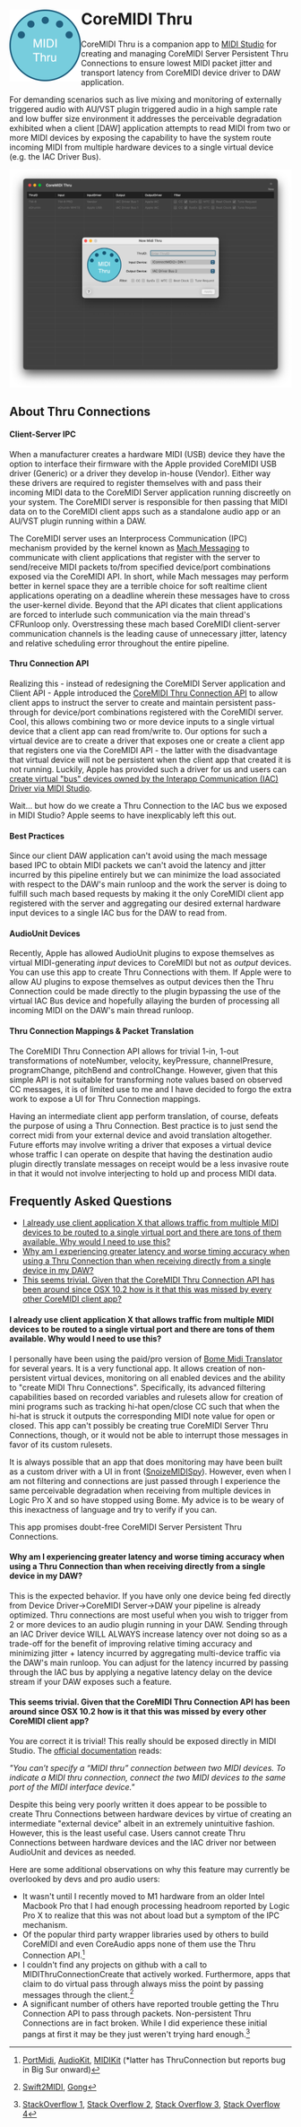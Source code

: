 <div>
<img align="left" src="https://github.com/3rdGen-Media/CoreMIDI-Thru/blob/master/Resources/Assets/AppIcon/Logo1024x1024.png" width="128">
<h1>CoreMIDI Thru</h1>
</div>
    
CoreMIDI Thru is a companion app to [MIDI Studio](https://support.apple.com/en-nz/guide/audio-midi-setup/ams875bae1e0/3.5/mac/13.0) for creating and managing CoreMIDI Server Persistent Thru Connections to ensure lowest MIDI packet jitter and transport latency from CoreMIDI device driver to DAW application. 

For demanding scenarios such as live mixing and monitoring of externally triggered audio with AU/VST plugin triggered audio in a high sample rate and low buffer size environment it addresses the perceivable degradation exhibited when a client [DAW] application attempts to read MIDI from two or more MIDI devices by exposing the capability to have the system route incoming MIDI from multiple hardware devices to a single virtual device (e.g. the IAC Driver Bus).

<img align="center" src="https://github.com/3rdGen-Media/CoreMIDI-Thru/blob/master/Resources/Images/MainWindow.png">

## About Thru Connections

<h4>Client-Server IPC</h3>

When a manufacturer creates a hardware MIDI (USB) device they have the option to interface their firmware with the Apple provided CoreMIDI USB driver (Generic) or a driver they develop in-house (Vendor).  Either way these drivers are required to register themselves with and pass their incoming MIDI data to the CoreMIDI Server application running discreetly on your system.  The CoreMIDI server is responsible for then passing that MIDI data on to the CoreMIDI client apps such as a standalone audio app or an AU/VST plugin running within a DAW. 

The CoreMIDI server uses an Interprocess Communication (IPC) mechanism provided by the kernel known as [Mach Messaging](https://developer.apple.com/library/archive/documentation/Darwin/Conceptual/KernelProgramming/Mach/Mach.html#//apple_ref/doc/uid/TP30000905-CH209-CEGJEIAG) to communicate with client applications that register with the server to send/receive MIDI packets to/from specified device/port combinations exposed via the CoreMIDI API.  In short, while Mach messages may perform better in kernel space they are a terrible choice for soft realtime client applications operating on a deadline wherein these messages have to cross the user-kernel divide.  Beyond that the API dicates that client applications are forced to interlude such communication via the main thread's CFRunloop only.  Overstressing these mach based CoreMIDI client-server communication channels is the leading cause of unnecessary jitter, latency and relative scheduling error throughout the entire pipeline.    

<h4>Thru Connection API</h4>

Realizing this - instead of redesigning the CoreMIDI Server application and Client API - Apple introduced the [CoreMIDI Thru Connection API](https://developer.apple.com/documentation/coremidi/midi_thru_connection?language=objc) to allow client apps to instruct the server to create and maintain persistent pass-through for device/port combinations registered with the CoreMIDI server.  Cool, this allows combining two or more device inputs to a single virtual device that a client app can read from/write to.  Our options for such a virtual device are to create a driver that exposes one or create a client app that registers one via the CoreMIDI API - the latter with the disadvantage that virtual device will not be persistent when the client app that created it is not running.  Luckily, Apple has provided such a driver for us and users can [create virtual "bus" devices owned by the Interapp Communication (IAC) Driver via MIDI Studio](https://support.apple.com/en-nz/guide/audio-midi-setup/ams1013/3.5/mac/13.1).

Wait... but how do we create a Thru Connection to the IAC bus we exposed in MIDI Studio?  Apple seems to have inexplicably left this out.             

<h4>Best Practices</h4>

Since our client DAW application can't avoid using the mach message based IPC to obtain MIDI packets we can't avoid the latency and jitter incurred by this pipeline entirely but we can minimize the load associated with respect to the DAW's main runloop and the work the server is doing to fulfill such mach based requests by making it the only CoreMIDI client app registered with the server and aggregating our desired external hardware input devices to a single IAC bus for the DAW to read from.

<h4>AudioUnit Devices</h4>

Recently, Apple has allowed AudioUnit plugins to expose themselves as virtual MIDI-generating *input* devices to CoreMIDI but not as *output* devices.  You can use this app to create Thru Connections with them.  If Apple were to allow AU plugins to expose themselves as output devices then the Thru Connection could be made directly to the plugin bypassing the use of the virtual IAC Bus device and hopefully allaying the burden of processing all incoming MIDI on the DAW's main thread runloop.   

<h4>Thru Connection Mappings & Packet Translation</h4>

The CoreMIDI Thru Connection API allows for trivial 1-in, 1-out transformations of noteNumber, velocity, keyPressure, channelPresure, programChange, pitchBend and controlChange.  However, given that this simple API is not suitable for transforming note values based on observed CC messages, it is of limited use to me and I have decided to forgo the extra work to expose a UI for Thru Connection mappings.  

Having an intermediate client app perform translation, of course, defeats the purpose of using a Thru Connection.  Best practice is to just send the correct midi from your external device and avoid translation altogether. Future efforts may involve writing a driver that exposes a virtual device whose traffic I can operate on despite that having the destination audio plugin directly translate messages on receipt would be a less invasive route in that it would not involve interjecting to hold up and process MIDI data. 

## Frequently Asked Questions

- [I already use client application X that allows traffic from multiple MIDI devices to be routed to a single virtual port and there are tons of them available.  Why would I need to use this?](#Question1)
- [Why am I experiencing greater latency and worse timing accuracy when using a Thru Connection than when receiving directly from a single device in my DAW?](#Question2)
- [This seems trivial.  Given that the CoreMIDI Thru Connection API has been around since OSX 10.2 how is it that this was missed by every other CoreMIDI client app?](#Question3)


<a name="Question1"/></a>
#### I already use client application X that allows traffic from multiple MIDI devices to be routed to a single virtual port and there are tons of them available.  Why would I need to use this?

I personally have been using the paid/pro version of [Bome Midi Translator](https://www.bome.com/products/miditranslator) for several years.  It is a very functional app.  It allows creation of non-persistent virtual devices, monitoring on all enabled devices and the ability to "create MIDI Thru Connections".  Specifically, its advanced filtering capabilities based on recorded variables and rulesets allow for creation of mini programs such as tracking hi-hat open/close CC such that when the hi-hat is struck it outputs the corresponding MIDI note value for open or closed.  This app can't possibly be creating true CoreMIDI Server Thru Connections, though, or it would not be able to interrupt those messages in favor of its custom rulesets.  

It is always possible that an app that does monitoring may have been built as a custom driver with a UI in front ([SnoizeMIDISpy](https://github.com/krevis/MIDIApps)). However, even when I am not filtering and connections are just passed through I experience the same perceivable degradation when receiving from multiple devices in Logic Pro X and so have stopped using Bome.  My advice is to be weary of this inexactness of language and try to verify if you can.  

This app promises doubt-free CoreMIDI Server Persistent Thru Connections.

<a name="Question2"/></a>
#### Why am I experiencing greater latency and worse timing accuracy when using a Thru Connection than when receiving directly from a single device in my DAW?

This is the expected behavior.  If you have only one device being fed directly from Device Driver->CoreMIDI Server->DAW your pipeline is already optimized.  Thru connections are most useful when you wish to trigger from 2 or more devices to an audio plugin running in your DAW. Sending through an IAC Driver device WILL ALWAYS increase latency over not doing so as a trade-off for the benefit of improving relative timing accuracy and minimizing jitter + latency incurred by aggregating multi-device traffic via the DAW's main runloop.  You can adjust for the latency incurred by passing through the IAC bus by applying a negative latency delay on the device stream if your DAW exposes such a feature.   

<a name="Question3"/></a>
#### This seems trivial.  Given that the CoreMIDI Thru Connection API has been around since OSX 10.2 how is it that this was missed by every other CoreMIDI client app?

You are correct it is trivial!  This really should be exposed directly in MIDI Studio.  The [official documentation](https://support.apple.com/en-nz/guide/audio-midi-setup/ams875bae1e0/3.5/mac/13.0) reads:

*"You can’t specify a “MIDI thru” connection between two MIDI devices. To indicate a MIDI thru connection, connect the two MIDI devices to the same port of the MIDI interface device."*

Despite this being very poorly written it does appear to be possible to create Thru Connections between hardware devices by virtue of creating an intermediate "external device" albeit in an extremely unintuitive fashion.  However, this is the least useful case.  Users cannot create Thru Connections between hardware devices and the IAC driver nor between AudioUnit and devices as needed.  

Here are some additional observations on why this feature may currently be overlooked by devs and pro audio users:

- It wasn't until I recently moved to M1 hardware from an older Intel Macbook Pro that I had enough processing headroom reported by Logic Pro X to realize that this was not about load but a symptom of the IPC mechanism.    
- Of the popular third party wrapper libraries used by others to build CoreMIDI and even CoreAudio apps none of them use the Thru Connection API.[^1]
- I couldn't find any projects on github with a call to MIDIThruConnectionCreate that actively worked. Furthermore, apps that claim to do virtual pass through always miss the point by passing messages through the client.[^2] 
- A significant number of others have reported trouble getting the Thru Connection API to pass through packets.  Non-persistent Thru Connections are in fact broken.  While I did experience these initial pangs at first it may be they just weren't trying hard enough.[^3]

[^1]: [PortMidi](https://github.com/PortMidi/portmidi), [AudioKit](https://github.com/AudioKit/AudioKit), [MIDIKit](https://github.com/orchetect/MIDIKit) (*latter has ThruConnection but reports bug in Big Sur onward)
[^2]: [Swift2MIDI](https://github.com/genedelisa/Swift2MIDI), [Gong](https://github.com/dclelland/Gong)
[^3]: [StackOverflow 1](https://stackoverflow.com/questions/54871326/how-is-a-coremidi-thru-connection-made-in-swift-4-2), [Stack Overflow 2](https://stackoverflow.com/questions/15141810/midithruconnectioncreate-xcode), [Stack Overflow 3](https://stackoverflow.com/questions/14825371/how-to-monitor-outgoing-midi-messages-in-coremidi), [Stack Overflow 4](https://www.appsloveworld.com/swift/100/138/midithruconnectioncreate-always-creates-persistent-midi-thru-connection)
